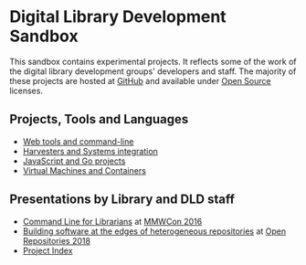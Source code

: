 
# Digital Library Development Sandbox

This sandbox contains experimental projects. It reflects some of the
work of the digital library development groups' developers and staff.
The majority of these projects are hosted at [GitHub](https://github.com/caltechlibrary") and available under [Open Source](https://en.wikipedia.org/wiki/Open_source) licenses.

<!-- ## Articles and Musings -->

## Projects, Tools and Languages

+ [Web tools and command-line](web-and-cli-tools.html)
+ [Harvesters and Systems integration](harvesters-and-system-integration.html)
+ [JavaScript and Go projects](languages-and-tooling.html)
+ [Virtual Machines and Containers](virtual-machines-and-containers.html)

## Presentations by Library and DLD staff

+ [Command Line for Librarians](https://caltechlibrary.github.io/command-line-for-librarians/) at [MMWCon 2016](https://mmwcon.org/sessions/21)
+ [Building software at the edges of heterogeneous repositories](https://caltechlibrary.github.io/or2018-building-at-the-edges/) at [Open Repositories 2018](http://www.or2018.net/)
+ [Project Index](project_index.html "List all GitHub repositories with 'pages' enabled")
